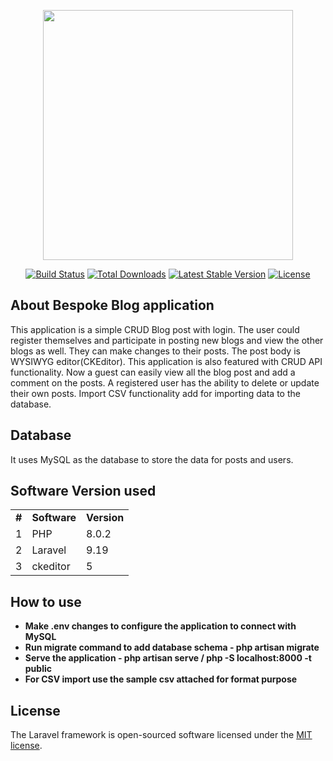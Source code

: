 <p align="center"><a href="https://laravel.com" target="_blank"><img src="https://raw.githubusercontent.com/laravel/art/master/logo-lockup/5%20SVG/2%20CMYK/1%20Full%20Color/laravel-logolockup-cmyk-red.svg" width="400"></a></p>

<p align="center">
<a href="https://travis-ci.org/laravel/framework"><img src="https://travis-ci.org/laravel/framework.svg" alt="Build Status"></a>
<a href="https://packagist.org/packages/laravel/framework"><img src="https://img.shields.io/packagist/dt/laravel/framework" alt="Total Downloads"></a>
<a href="https://packagist.org/packages/laravel/framework"><img src="https://img.shields.io/packagist/v/laravel/framework" alt="Latest Stable Version"></a>
<a href="https://packagist.org/packages/laravel/framework"><img src="https://img.shields.io/packagist/l/laravel/framework" alt="License"></a>
</p>

## About Bespoke Blog application

This application is a simple CRUD Blog post with login. The user could register themselves and participate in posting new blogs and view the other blogs as well. They can make changes to their posts. The post body is WYSIWYG editor(CKEditor). This application is also featured with CRUD API functionality.
Now a guest can easily view all the blog post and add a comment on the posts. A registered user has the ability to delete or update their own posts. Import CSV functionality add for importing data to the database.

## Database
It uses MySQL as the database to store the data for posts and users.

## Software Version used
<table>
    <tr>
        <td><strong>#</strong></td>
        <td><strong>Software</strong></td>
        <td><strong>Version</strong></td>
    </tr>
    <tr>
        <td>1</td>
        <td>PHP</td>
        <td>8.0.2</td>
    </tr>    
    <tr>
        <td>2</td>
        <td>Laravel</td>
        <td>9.19</td>
    </tr>
    <tr>
        <td>3</td>
        <td>ckeditor</td>
        <td>5</td>
    </tr>
</table>

## How to use

- **Make .env changes to configure the application to connect with MySQL**
- **Run migrate command to add database schema - php artisan migrate**
- **Serve the application - php artisan serve / php -S localhost:8000 -t public**
- **For CSV import use the sample csv attached for format purpose**

## License

The Laravel framework is open-sourced software licensed under the [MIT license](https://opensource.org/licenses/MIT).
